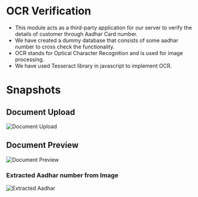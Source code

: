 # OCR Verification 
* This module acts as a third-party application for our server to verify the details of customer through Aadhar Card number.
* We have created a dummy database that consists of some aadhar number to cross check the functionality.
* OCR stands for Optical Character Recognition and is used for image processing.
* We have used Tesseract library in javascript to implement OCR.

# Snapshots
## Document Upload
![Document Upload](https://drive.google.com/uc?export=view&id=1_wLaW4F_YVSqLS-knXuCWWzTWbioNz-D)

## Document Preview
![Document Preview](https://drive.google.com/uc?export=view&id=1ILeCVYVvj88jge07UXL6ZhlIqp1DMqEO)

### Extracted Aadhar number from Image
![Extracted Aadhar](https://drive.google.com/uc?export=view&id=1OxpXz40uqGa6URS-lv_SZku3-Yi7IboJ)


